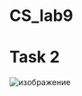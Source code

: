 # CS_lab9
# Task 2
![изображение](https://github.com/ryeebak/CS_lab9/assets/124439291/1d72a6dd-fb5c-4947-9f7f-6494b43848b0)
